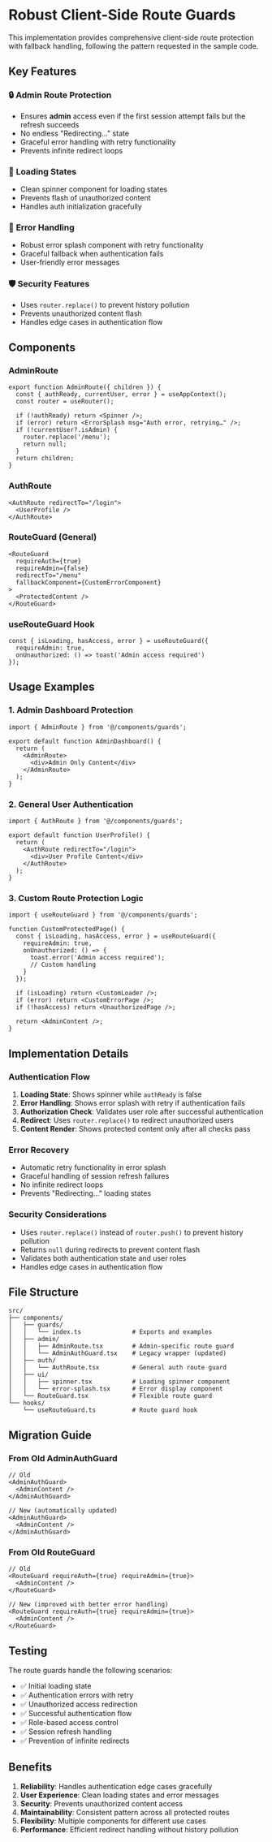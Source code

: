 # Robust Client-Side Route Guards

This implementation provides comprehensive client-side route protection with fallback handling, following the pattern requested in the sample code.

## Key Features

### 🔒 **Admin Route Protection**
- Ensures **admin** access even if the first session attempt fails but the refresh succeeds
- No endless "Redirecting…" state
- Graceful error handling with retry functionality
- Prevents infinite redirect loops

### 🚀 **Loading States**
- Clean spinner component for loading states
- Prevents flash of unauthorized content
- Handles auth initialization gracefully

### 🔄 **Error Handling**
- Robust error splash component with retry functionality
- Graceful fallback when authentication fails
- User-friendly error messages

### 🛡️ **Security Features**
- Uses `router.replace()` to prevent history pollution
- Prevents unauthorized content flash
- Handles edge cases in authentication flow

## Components

### AdminRoute
```tsx
export function AdminRoute({ children }) {
  const { authReady, currentUser, error } = useAppContext();
  const router = useRouter();

  if (!authReady) return <Spinner />;
  if (error) return <ErrorSplash msg="Auth error, retrying…" />;
  if (!currentUser?.isAdmin) {
    router.replace('/menu');
    return null;
  }
  return children;
}
```

### AuthRoute
```tsx
<AuthRoute redirectTo="/login">
  <UserProfile />
</AuthRoute>
```

### RouteGuard (General)
```tsx
<RouteGuard 
  requireAuth={true} 
  requireAdmin={false}
  redirectTo="/menu"
  fallbackComponent={CustomErrorComponent}
>
  <ProtectedContent />
</RouteGuard>
```

### useRouteGuard Hook
```tsx
const { isLoading, hasAccess, error } = useRouteGuard({
  requireAdmin: true,
  onUnauthorized: () => toast('Admin access required')
});
```

## Usage Examples

### 1. Admin Dashboard Protection
```tsx
import { AdminRoute } from '@/components/guards';

export default function AdminDashboard() {
  return (
    <AdminRoute>
      <div>Admin Only Content</div>
    </AdminRoute>
  );
}
```

### 2. General User Authentication
```tsx
import { AuthRoute } from '@/components/guards';

export default function UserProfile() {
  return (
    <AuthRoute redirectTo="/login">
      <div>User Profile Content</div>
    </AuthRoute>
  );
}
```

### 3. Custom Route Protection Logic
```tsx
import { useRouteGuard } from '@/components/guards';

function CustomProtectedPage() {
  const { isLoading, hasAccess, error } = useRouteGuard({
    requireAdmin: true,
    onUnauthorized: () => {
      toast.error('Admin access required');
      // Custom handling
    }
  });

  if (isLoading) return <CustomLoader />;
  if (error) return <CustomErrorPage />;
  if (!hasAccess) return <UnauthorizedPage />;

  return <AdminContent />;
}
```

## Implementation Details

### Authentication Flow
1. **Loading State**: Shows spinner while `authReady` is false
2. **Error Handling**: Shows error splash with retry if authentication fails
3. **Authorization Check**: Validates user role after successful authentication
4. **Redirect**: Uses `router.replace()` to redirect unauthorized users
5. **Content Render**: Shows protected content only after all checks pass

### Error Recovery
- Automatic retry functionality in error splash
- Graceful handling of session refresh failures
- No infinite redirect loops
- Prevents "Redirecting…" loading states

### Security Considerations
- Uses `router.replace()` instead of `router.push()` to prevent history pollution
- Returns `null` during redirects to prevent content flash
- Validates both authentication state and user roles
- Handles edge cases in authentication flow

## File Structure

```
src/
├── components/
│   ├── guards/
│   │   └── index.ts              # Exports and examples
│   ├── admin/
│   │   ├── AdminRoute.tsx        # Admin-specific route guard
│   │   └── AdminAuthGuard.tsx    # Legacy wrapper (updated)
│   ├── auth/
│   │   └── AuthRoute.tsx         # General auth route guard
│   ├── ui/
│   │   ├── spinner.tsx           # Loading spinner component
│   │   └── error-splash.tsx      # Error display component
│   └── RouteGuard.tsx            # Flexible route guard
└── hooks/
    └── useRouteGuard.ts          # Route guard hook
```

## Migration Guide

### From Old AdminAuthGuard
```tsx
// Old
<AdminAuthGuard>
  <AdminContent />
</AdminAuthGuard>

// New (automatically updated)
<AdminAuthGuard>
  <AdminContent />
</AdminAuthGuard>
```

### From Old RouteGuard
```tsx
// Old
<RouteGuard requireAuth={true} requireAdmin={true}>
  <AdminContent />
</RouteGuard>

// New (improved with better error handling)
<RouteGuard requireAuth={true} requireAdmin={true}>
  <AdminContent />
</RouteGuard>
```

## Testing

The route guards handle the following scenarios:
- ✅ Initial loading state
- ✅ Authentication errors with retry
- ✅ Unauthorized access redirection
- ✅ Successful authentication flow
- ✅ Role-based access control
- ✅ Session refresh handling
- ✅ Prevention of infinite redirects

## Benefits

1. **Reliability**: Handles authentication edge cases gracefully
2. **User Experience**: Clean loading states and error messages
3. **Security**: Prevents unauthorized content access
4. **Maintainability**: Consistent pattern across all protected routes
5. **Flexibility**: Multiple components for different use cases
6. **Performance**: Efficient redirect handling without history pollution
